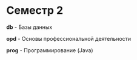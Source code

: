 # Семестр 2

**db** - Базы данных

**opd** - Основы профессиональной деятельности

**prog** - Программирование (Java)
